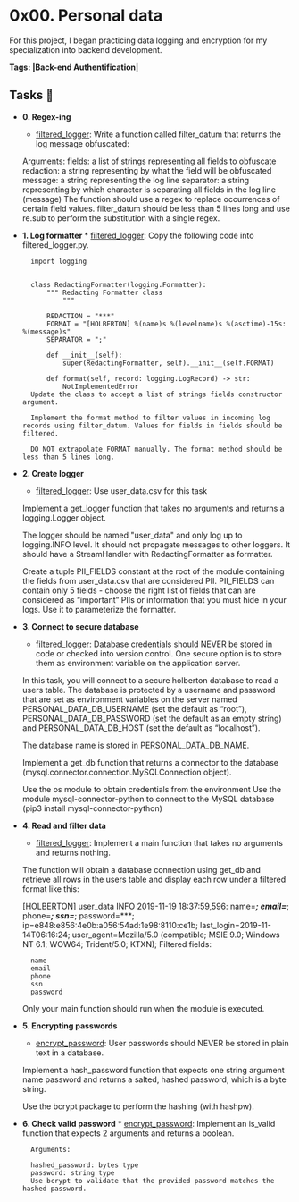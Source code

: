 #  0x00. Personal data

For this project, I began practicing data logging and encryption for my specialization into backend development.

**Tags: |Back-end Authentification|**

## Tasks :page_with_curl:


* **0. Regex-ing**
  * [filtered_logger](./filtered_logger.py): Write a function called filter_datum that returns the log message obfuscated:
  
  Arguments:
    fields: a list of strings representing all fields to obfuscate
    redaction: a string representing by what the field will be obfuscated
    message: a string representing the log line
    separator: a string representing by which character is separating all fields in the log line (message)
  The function should use a regex to replace occurrences of certain field values.
  filter_datum should be less than 5 lines long and use re.sub to perform the substitution with a single regex.


* **1. Log formatter**
        * [filtered_logger](./filtered_logger.py): Copy the following code into filtered_logger.py.
        
        import logging
        
        
        class RedactingFormatter(logging.Formatter):
            """ Redacting Formatter class
                """
        
            REDACTION = "***"
            FORMAT = "[HOLBERTON] %(name)s %(levelname)s %(asctime)-15s: %(message)s"
            SEPARATOR = ";"
        
            def __init__(self):
                super(RedactingFormatter, self).__init__(self.FORMAT)
        
            def format(self, record: logging.LogRecord) -> str:
                NotImplementedError
        Update the class to accept a list of strings fields constructor argument.
        
        Implement the format method to filter values in incoming log records using filter_datum. Values for fields in fields should be filtered.
        
        DO NOT extrapolate FORMAT manually. The format method should be less than 5 lines long.


* **2. Create logger**
    * [filtered_logger](./filtered_logger.py): Use user_data.csv for this task
    
    Implement a get_logger function that takes no arguments and returns a logging.Logger object.
    
    The logger should be named "user_data" and only log up to logging.INFO level. It should not propagate messages to other loggers. It should have a StreamHandler with RedactingFormatter as formatter.
    
    Create a tuple PII_FIELDS constant at the root of the module containing the fields from user_data.csv that are considered PII. PII_FIELDS can contain only 5 fields - choose the right list of fields that can are considered as “important” PIIs or information that you must hide in your logs. Use it to parameterize the formatter.


* **3. Connect to secure database**
  * [filtered_logger](./filtered_logger.py): Database credentials should NEVER be stored in code or checked into version control. One secure option is to store them as environment variable on the application server.
  
  In this task, you will connect to a secure holberton database to read a users table. The database is protected by a username and password that are set as environment variables on the server named PERSONAL_DATA_DB_USERNAME (set the default as “root”), PERSONAL_DATA_DB_PASSWORD (set the default as an empty string) and PERSONAL_DATA_DB_HOST (set the default as “localhost”).
  
  The database name is stored in PERSONAL_DATA_DB_NAME.
  
  Implement a get_db function that returns a connector to the database (mysql.connector.connection.MySQLConnection object).
  
  Use the os module to obtain credentials from the environment
  Use the module mysql-connector-python to connect to the MySQL database (pip3 install mysql-connector-python)


* **4. Read and filter data**
  * [filtered_logger](./filtered_logger.py): Implement a main function that takes no arguments and returns nothing.
  
  The function will obtain a database connection using get_db and retrieve all rows in the users table and display each row under a filtered format like this:
  
  [HOLBERTON] user_data INFO 2019-11-19 18:37:59,596: name=***; email=***; phone=***; ssn=***; password=***; ip=e848:e856:4e0b:a056:54ad:1e98:8110:ce1b; last_login=2019-11-14T06:16:24; user_agent=Mozilla/5.0 (compatible; MSIE 9.0; Windows NT 6.1; WOW64; Trident/5.0; KTXN);
  Filtered fields:
  
        name
        email
        phone
        ssn
        password
  Only your main function should run when the module is executed.
  
  
* **5. Encrypting passwords**
    * [encrypt_password](./encrypt_password.py): User passwords should NEVER be stored in plain text in a database.
    
    Implement a hash_password function that expects one string argument name password and returns a salted, hashed password, which is a byte string.
    
    Use the bcrypt package to perform the hashing (with hashpw).


* **6. Check valid password**
        * [encrypt_password](./encrypt_password.py): Implement an is_valid function that expects 2 arguments and returns a boolean.
        
        Arguments:
        
        hashed_password: bytes type
        password: string type
        Use bcrypt to validate that the provided password matches the hashed password.
